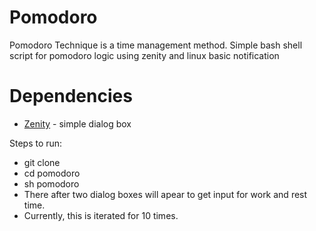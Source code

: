 # Pomodoro
Pomodoro Technique is a time management method. Simple bash shell script for pomodoro logic using zenity and linux basic notification

# Dependencies
  - [Zenity](https://help.gnome.org/users/zenity/stable/) - simple dialog box

Steps to run:
  - git clone
  - cd pomodoro
  - sh pomodoro
  - There after two dialog boxes will apear to get input for work and rest time.
  - Currently, this is iterated for 10 times.

